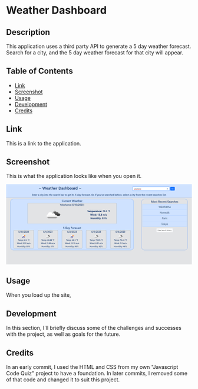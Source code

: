 # Weather Dashboard

## Description

This application uses a third party API to generate a 5 day weather forecast. Search for a city, and the 5 day weather forecast for that city will appear.

## Table of Contents
- [Link](#link)
- [Screenshot](#screenshot)
- [Usage](#usage)
- [Development](#development)
- [Credits](#credits)

## Link

This is a link to the application.



## Screenshot

This is what the application looks like when you open it.

![AppScreenshot1](/assets/screenshots/website-screenshot.png?raw=true "Screenshot of Deployed Application- Instruction Screen")

## Usage
When you load up the site, 

## Development
In this section, I'll briefly discuss some of the challenges and successes with the project, as well as goals for the future. 




## Credits

In an early commit, I used the HTML and CSS from my own "Javascript Code Quiz" project to have a foundation. In later commits, I removed some of that code and changed it to suit this project.

